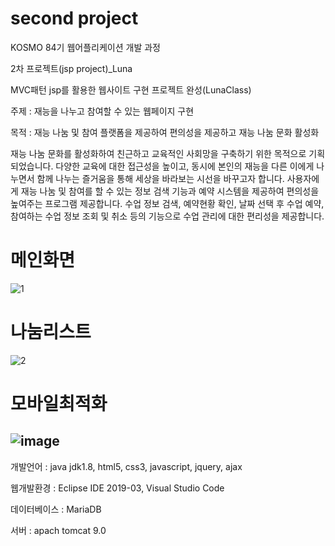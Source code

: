 # second project

KOSMO 84기 웹어플리케이션 개발 과정

2차 프로젝트(jsp project)_Luna

MVC패턴 jsp를 활용한 웹사이트 구현 프로젝트 완성(LunaClass)

주제 : 재능을 나누고 참여할 수 있는 웹페이지 구현

목적 : 재능 나눔 및 참여 플랫폼을 제공하여 편의성을 제공하고 재능 나눔 문화 활성화

재능 나눔 문화를 활성화하여 친근하고 교육적인 사회망을 구축하기 위한 목적으로 기획되었습니다.
다양한 교육에 대한 접근성을 높이고, 동시에 본인의 재능을 다른 이에게 나누면서 함께 나누는 즐거움을 통해 세상을 바라보는 시선을 바꾸고자 합니다.
사용자에게 재능 나눔 및 참여를 할 수 있는 정보 검색 기능과 예약 시스템을 제공하여 편의성을 높여주는 프로그램 제공합니다.
수업 정보 검색, 예약현황 확인, 날짜 선택 후 수업 예약, 참여하는 수업 정보 조회 및 취소 등의 기능으로 수업 관리에 대한 편리성을 제공합니다.

# 메인화면
![1](https://user-images.githubusercontent.com/79892930/131964006-e6f85087-1fe8-4da4-831f-49fc2131e1d1.PNG)

# 나눔리스트
![2](https://user-images.githubusercontent.com/79892930/131964015-4154d178-ac59-4b82-869e-3447e17ed3ad.PNG)

# 모바일최적화
![image](https://user-images.githubusercontent.com/79892930/131851279-a3236736-ac73-4226-811c-268b8b617914.png)
-------------------------------------------------------------------

개발언어 : java jdk1.8,  html5, css3, javascript, jquery, ajax

웹개발환경 : Eclipse IDE 2019-03, Visual Studio Code

데이터베이스 : MariaDB

서버 : apach tomcat 9.0
